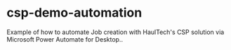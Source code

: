 # csp-demo-automation
Example of how to automate Job creation with HaulTech's CSP solution via Microsoft Power Automate for Desktop..
